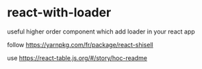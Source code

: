 # react-with-loader
useful higher order component which add loader in your react app

follow https://yarnpkg.com/fr/package/react-shisell

use https://react-table.js.org/#/story/hoc-readme
